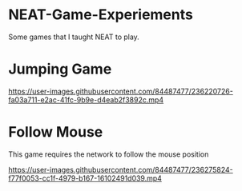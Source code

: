 # NEAT-Game-Experiements
Some games that I taught NEAT to play.
# Jumping Game
https://user-images.githubusercontent.com/84487477/236220726-fa03a711-e2ac-41fc-9b9e-d4eab2f3892c.mp4
# Follow Mouse
This game requires the network to follow the mouse position


https://user-images.githubusercontent.com/84487477/236275824-f77f0053-cc1f-4979-b167-16102491d039.mp4

